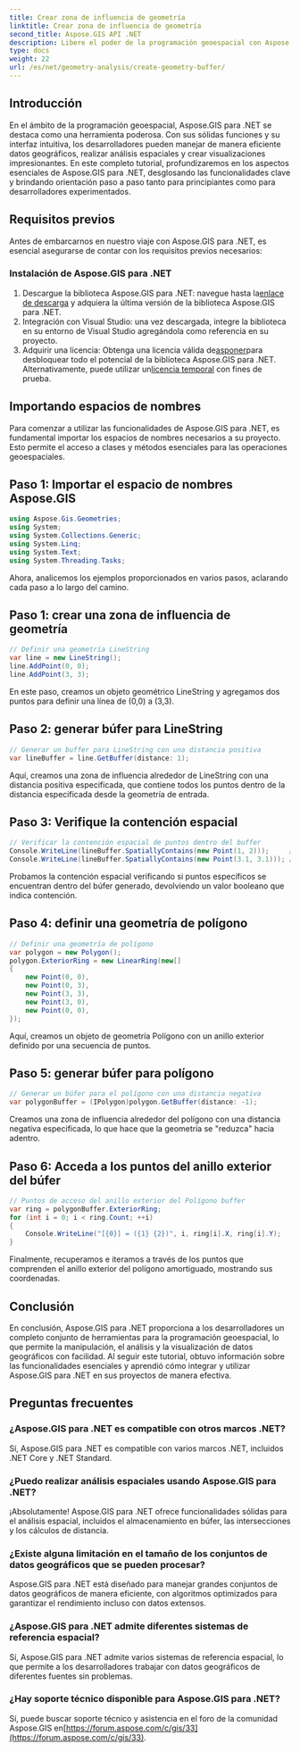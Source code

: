 ```yaml
---
title: Crear zona de influencia de geometría
linktitle: Crear zona de influencia de geometría
second_title: Aspose.GIS API .NET
description: Libere el poder de la programación geoespacial con Aspose.GIS para .NET. Realice análisis espaciales, visualice datos y más con facilidad.
type: docs
weight: 22
url: /es/net/geometry-analysis/create-geometry-buffer/
---
```

## Introducción
En el ámbito de la programación geoespacial, Aspose.GIS para .NET se destaca como una herramienta poderosa. Con sus sólidas funciones y su interfaz intuitiva, los desarrolladores pueden manejar de manera eficiente datos geográficos, realizar análisis espaciales y crear visualizaciones impresionantes. En este completo tutorial, profundizaremos en los aspectos esenciales de Aspose.GIS para .NET, desglosando las funcionalidades clave y brindando orientación paso a paso tanto para principiantes como para desarrolladores experimentados.
## Requisitos previos
Antes de embarcarnos en nuestro viaje con Aspose.GIS para .NET, es esencial asegurarse de contar con los requisitos previos necesarios:
### Instalación de Aspose.GIS para .NET
1.  Descargue la biblioteca Aspose.GIS para .NET: navegue hasta la[enlace de descarga](https://releases.aspose.com/gis/net/) y adquiera la última versión de la biblioteca Aspose.GIS para .NET.
2. Integración con Visual Studio: una vez descargada, integre la biblioteca en su entorno de Visual Studio agregándola como referencia en su proyecto.
3.  Adquirir una licencia: Obtenga una licencia válida de[asponer](https://purchase.aspose.com/buy)para desbloquear todo el potencial de la biblioteca Aspose.GIS para .NET. Alternativamente, puede utilizar un[licencia temporal](https://purchase.aspose.com/temporary-license/) con fines de prueba.

## Importando espacios de nombres
Para comenzar a utilizar las funcionalidades de Aspose.GIS para .NET, es fundamental importar los espacios de nombres necesarios a su proyecto. Esto permite el acceso a clases y métodos esenciales para las operaciones geoespaciales.
## Paso 1: Importar el espacio de nombres Aspose.GIS
```csharp
using Aspose.Gis.Geometries;
using System;
using System.Collections.Generic;
using System.Linq;
using System.Text;
using System.Threading.Tasks;
```

Ahora, analicemos los ejemplos proporcionados en varios pasos, aclarando cada paso a lo largo del camino.
## Paso 1: crear una zona de influencia de geometría
```csharp
// Definir una geometría LineString
var line = new LineString();
line.AddPoint(0, 0);
line.AddPoint(3, 3);
```
En este paso, creamos un objeto geométrico LineString y agregamos dos puntos para definir una línea de (0,0) a (3,3).
## Paso 2: generar búfer para LineString
```csharp
// Generar un buffer para LineString con una distancia positiva
var lineBuffer = line.GetBuffer(distance: 1);
```
Aquí, creamos una zona de influencia alrededor de LineString con una distancia positiva especificada, que contiene todos los puntos dentro de la distancia especificada desde la geometría de entrada.
## Paso 3: Verifique la contención espacial
```csharp
// Verificar la contención espacial de puntos dentro del buffer
Console.WriteLine(lineBuffer.SpatiallyContains(new Point(1, 2)));     // Verdadero
Console.WriteLine(lineBuffer.SpatiallyContains(new Point(3.1, 3.1))); // Verdadero
```
Probamos la contención espacial verificando si puntos específicos se encuentran dentro del búfer generado, devolviendo un valor booleano que indica contención.
## Paso 4: definir una geometría de polígono
```csharp
// Definir una geometría de polígono
var polygon = new Polygon();
polygon.ExteriorRing = new LinearRing(new[]
{
    new Point(0, 0),
    new Point(0, 3),
    new Point(3, 3),
    new Point(3, 0),
    new Point(0, 0),
});
```
Aquí, creamos un objeto de geometría Polígono con un anillo exterior definido por una secuencia de puntos.
## Paso 5: generar búfer para polígono
```csharp
// Generar un búfer para el polígono con una distancia negativa
var polygonBuffer = (IPolygon)polygon.GetBuffer(distance: -1);
```
Creamos una zona de influencia alrededor del polígono con una distancia negativa especificada, lo que hace que la geometría se "reduzca" hacia adentro.
## Paso 6: Acceda a los puntos del anillo exterior del búfer
```csharp
// Puntos de acceso del anillo exterior del Polígono buffer
var ring = polygonBuffer.ExteriorRing;
for (int i = 0; i < ring.Count; ++i)
{
    Console.WriteLine("[{0}] = ({1} {2})", i, ring[i].X, ring[i].Y);
}
```
Finalmente, recuperamos e iteramos a través de los puntos que comprenden el anillo exterior del polígono amortiguado, mostrando sus coordenadas.

## Conclusión
En conclusión, Aspose.GIS para .NET proporciona a los desarrolladores un completo conjunto de herramientas para la programación geoespacial, lo que permite la manipulación, el análisis y la visualización de datos geográficos con facilidad. Al seguir este tutorial, obtuvo información sobre las funcionalidades esenciales y aprendió cómo integrar y utilizar Aspose.GIS para .NET en sus proyectos de manera efectiva.
## Preguntas frecuentes
### ¿Aspose.GIS para .NET es compatible con otros marcos .NET?
Sí, Aspose.GIS para .NET es compatible con varios marcos .NET, incluidos .NET Core y .NET Standard.
### ¿Puedo realizar análisis espaciales usando Aspose.GIS para .NET?
¡Absolutamente! Aspose.GIS para .NET ofrece funcionalidades sólidas para el análisis espacial, incluidos el almacenamiento en búfer, las intersecciones y los cálculos de distancia.
### ¿Existe alguna limitación en el tamaño de los conjuntos de datos geográficos que se pueden procesar?
Aspose.GIS para .NET está diseñado para manejar grandes conjuntos de datos geográficos de manera eficiente, con algoritmos optimizados para garantizar el rendimiento incluso con datos extensos.
### ¿Aspose.GIS para .NET admite diferentes sistemas de referencia espacial?
Sí, Aspose.GIS para .NET admite varios sistemas de referencia espacial, lo que permite a los desarrolladores trabajar con datos geográficos de diferentes fuentes sin problemas.
### ¿Hay soporte técnico disponible para Aspose.GIS para .NET?
 Sí, puede buscar soporte técnico y asistencia en el foro de la comunidad Aspose.GIS en[https://forum.aspose.com/c/gis/33](https://forum.aspose.com/c/gis/33).